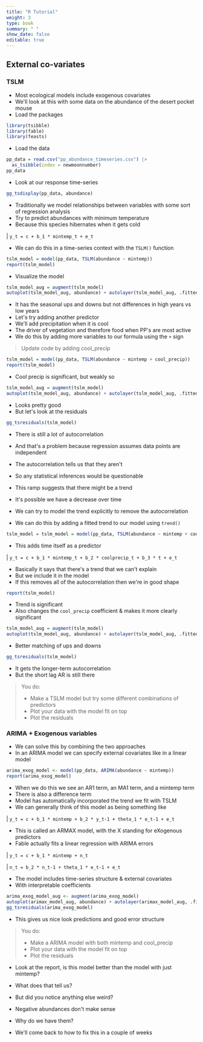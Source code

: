 ```yaml
---
title: "R Tutorial"
weight: 3
type: book
summary: " "
show_date: false
editable: true
---
```


## External co-variates

### TSLM

* Most ecological models include exogenous covariates
* We'll look at this with some data on the abundance of the desert pocket mouse
* Load the packages

```r
library(tsibble)
library(fable)
library(feasts)
```

* Load the data

```r
pp_data = read.csv("pp_abundance_timeseries.csv") |>
  as_tsibble(index = newmoonnumber)
pp_data
```

* Look at our response time-series

```r
gg_tsdisplay(pp_data, abundance)
```

* Traditionally we model relationships between variables with some sort of regression analysis
* Try to predict abundances with minimum temperature
* Because this species hibernates when it gets cold

| `y_t = c + b_1 * mintemp_t + e_t`

* We can do this in a time-series context with the `TSLM()` function

```r
tslm_model = model(pp_data, TSLM(abundance ~ mintemp))
report(tslm_model)
```

* Visualize the model

```r
tslm_model_aug = augment(tslm_model)
autoplot(tslm_model_aug, abundance) + autolayer(tslm_model_aug, .fitted, color = "orange")
```

* It has the seasonal ups and downs but not differences in high years vs low years
* Let's try adding another predictor
* We'll add precipitation when it is cool
* The driver of vegetation and therefore food when PP's are most active
* We do this by adding more variables to our formula using the `+` sign

> Update code by adding cool_precip

```r
tslm_model = model(pp_data, TSLM(abundance ~ mintemp + cool_precip))
report(tslm_model)
```

* Cool precip is significant, but weakly so

```r
tslm_model_aug = augment(tslm_model)
autoplot(tslm_model_aug, abundance) + autolayer(tslm_model_aug, .fitted, color = "orange")
```

* Looks pretty good
* But let's look at the residuals

```r
gg_tsresiduals(tslm_model)
```

* There is still a lot of autocorrelation
* And that's a problem because regression assumes data points are independent
* The autocorrelation tells us that they aren't
* So any statistical inferences would be questionable
* This ramp suggests that there might be a trend
* It's possible we have a decrease over time

* We can try to model the trend explicitly to remove the autocorrelation
* We can do this by adding a fitted trend to our model using `trend()`

```r
tslm_model = tslm_model = model(pp_data, TSLM(abundance ~ mintemp + cool_precip + trend()))
```

* This adds time itself as a predictor

| `y_t = c + b_1 * mintemp_t + b_2 * coolprecip_t + b_3 * t + e_t`

* Basically it says that there's a trend that we can't explain
* But we include it in the model
* If this removes all of the autocorrelation then we're in good shape

```r
report(tslm_model)
```

* Trend is significant
* Also changes the `cool_precip` coefficient & makes it more clearly significant

```r
tslm_model_aug = augment(tslm_model)
autoplot(tslm_model_aug, abundance) + autolayer(tslm_model_aug, .fitted, color = "orange")
```

* Better matching of ups and downs

```r
gg_tsresiduals(tslm_model)
```

* It gets the longer-term autocorrelation
* But the short lag AR is still there 

> You do:
> * Make a TSLM model but try some different combinations of predictors
> * Plot your data with the model fit on top
> * Plot the residuals


### ARIMA + Exogenous variables

* We can solve this by combining the two approaches
* In an ARIMA model we can specify external covariates like in a linear model

```r
arima_exog_model <- model(pp_data, ARIMA(abundance ~ mintemp))
report(arima_exog_model)
```

* When we do this we see an AR1 term, an MA1 term, and a mintemp term
* There is also a difference term
* Model has automatically incorporated the trend we fit with TSLM
* We can generally think of this model as being something like

| `y_t = c + b_1 * mintemp + b_2 * y_t-1 + theta_1 * e_t-1 + e_t`

* This is called an ARMAX model, with the X standing for eXogenous predictors
* Fable actually fits a linear regression with ARIMA errors

| `y_t = c + b_1 * mintemp + n_t`

| `n_t = b_2 * n_t-1 + theta_1 * e_t-1 + e_t`

* The model includes time-series structure & external covariates
* With interpretable coefficients

```r
arima_exog_model_aug <- augment(arima_exog_model)
autoplot(arimax_model_aug, abundance) + autolayer(arimax_model_aug, .fitted, color = "orange")
gg_tsresiduals(arima_exog_model)
```

* This gives us nice look predictions and good error structure

> You do:
> * Make a ARIMA model with both mintemp and cool_precip
> * Plot your data with the model fit on top
> * Plot the residuals

* Look at the report, is this model better than the model with just mintemp?
* What does that tell us?

* But did you notice anything else weird?
* Negative abundances don't make sense
* Why do we have them?
* We'll come back to how to fix this in a couple of weeks
